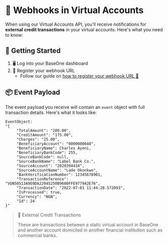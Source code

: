 # 🔔 Webhooks in Virtual Accounts

When using our Virtual Accounts API, you'll receive notifications for **external credit transactions** in your virtual accounts. Here's what you need to know:

## 🚀 Getting Started

1. 🖥️ Log into your BaseOne dashboard
2. 🔗 Register your webhook URL
   - Follow our guide on [how to register your webhook URL 🔗](https://developer.baseone.co/docs/webhooks#how-to-register-your-webhook-url-on-the-baseone-dashboard)

## 📦 Event Payload

The event payload you receive will contain an `event` object with full transaction details. Here's what it looks like:

```text
EventObject:
"{
     "TotalAmount": "200.00",
     "CreditAmount": "175.00",
     "Charges": "25.00",
     "BeneficiaryAccount": "0000000048",
     "BeneficiaryName": Charles Ayeni,
     "BeneficiaryBankCode": 255,
     "SourceBankCode": null,
     "SourceBankName": "Label Bank Co.",
     "SourceAccount": "2020394434",
     "SourceAccountName": "Lade Okonkwo",
     "BankVerificationNumber": 12345678901,
     "TransactionReference": "VGN50513A9E0DA22045250B9600FFE977942E76",
     "TransactionDate": "2022-07-01 11:44:28.572093",
     "IsProcessed": true,
     "Currency": "NGN",
     "Id": 24
}"
```

> 📘 External Credit Transactions
>
> These are transactions between a static virtual account in BaseOne and another account domiciled in another financial institution such as commercial banks.
